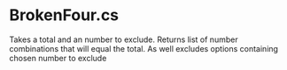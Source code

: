 # BrokenFour.cs
Takes a total and an number to exclude. Returns list of number combinations that will equal the total. As well excludes options containing chosen number to exclude
